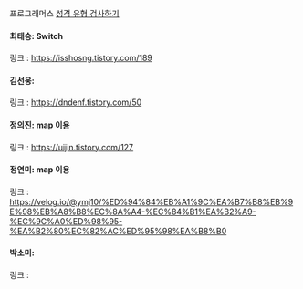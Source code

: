 프로그래머스 [성격 유형 검사하기](https://school.programmers.co.kr/learn/courses/30/lessons/118666)<br>

#### 최태승: Switch
링크 : https://isshosng.tistory.com/189

#### 김선웅: 
링크 : https://dndenf.tistory.com/50

#### 정의진: map 이용
링크 : https://uijin.tistory.com/127

#### 정연미: map 이용
링크 : https://velog.io/@ymj10/%ED%94%84%EB%A1%9C%EA%B7%B8%EB%9E%98%EB%A8%B8%EC%8A%A4-%EC%84%B1%EA%B2%A9-%EC%9C%A0%ED%98%95-%EA%B2%80%EC%82%AC%ED%95%98%EA%B8%B0

#### 박소미: 
링크 : 
